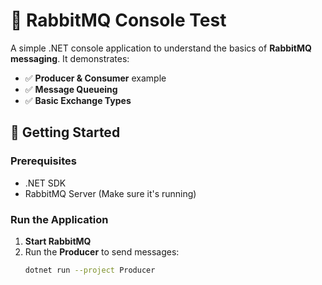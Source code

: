 # 🐇 RabbitMQ Console Test  

A simple .NET console application to understand the basics of **RabbitMQ messaging**. It demonstrates:  

- ✅ **Producer & Consumer** example  
- ✅ **Message Queueing**  
- ✅ **Basic Exchange Types**  

## 🚀 Getting Started  

### Prerequisites  
- .NET SDK  
- RabbitMQ Server (Make sure it's running)  

### Run the Application  

1. **Start RabbitMQ**  
2. Run the **Producer** to send messages:  
   ```sh
   dotnet run --project Producer
